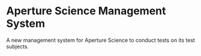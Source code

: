 # Aperture Science Management System
 A new management system for Aperture Science to conduct tests on its test subjects.
